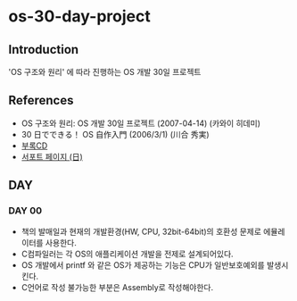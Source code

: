 # os-30-day-project

## Introduction

'OS 구조와 원리' 에 따라 진행하는 OS 개발 30일 프로젝트

## References

- OS 구조와 원리: OS 개발 30일 프로젝트 (2007-04-14) (카와이 히데미)
- 30 日でできる！ OS 自作入門 (2006/3/1) (川合 秀実)
- [부록CD](https://www.hanbit.co.kr/store/books/look.php?p_code=B9833754652#tabs_7)
- [서포트 페이지 (日)](http://hrb.osask.jp/)

## DAY

### DAY 00

- 책의 발매일과 현재의 개발환경(HW, CPU, 32bit-64bit)의 호환성 문제로 에뮬레이터를 사용한다.
- C컴파일러는 각 OS의 애플리케이션 개발을 전제로 설계되어있다.
- OS 개발에서 printf 와 같은 OS가 제공하는 기능은 CPU가 일반보호예외를 발생시킨다.
- C언어로 작성 불가능한 부분은 Assembly로 작성해야한다.
